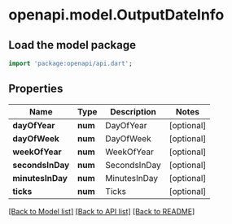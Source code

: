 # openapi.model.OutputDateInfo

## Load the model package
```dart
import 'package:openapi/api.dart';
```

## Properties
Name | Type | Description | Notes
------------ | ------------- | ------------- | -------------
**dayOfYear** | **num** | DayOfYear | [optional] 
**dayOfWeek** | **num** | DayOfWeek | [optional] 
**weekOfYear** | **num** | WeekOfYear | [optional] 
**secondsInDay** | **num** | SecondsInDay | [optional] 
**minutesInDay** | **num** | MinutesInDay | [optional] 
**ticks** | **num** | Ticks | [optional] 

[[Back to Model list]](../README.md#documentation-for-models) [[Back to API list]](../README.md#documentation-for-api-endpoints) [[Back to README]](../README.md)


